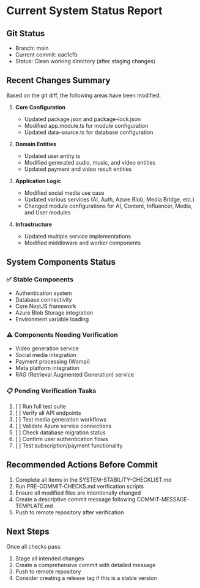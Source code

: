 # Current System Status Report

## Git Status
- Branch: main
- Current commit: eac1cfb
- Status: Clean working directory (after staging changes)

## Recent Changes Summary
Based on the git diff, the following areas have been modified:

1. **Core Configuration**
   - Updated package.json and package-lock.json
   - Modified app.module.ts for module configuration
   - Updated data-source.ts for database configuration

2. **Domain Entities**
   - Updated user.entity.ts
   - Modified generated audio, music, and video entities
   - Updated payment and video result entities

3. **Application Logic**
   - Modified social media use case
   - Updated various services (AI, Auth, Azure Blob, Media Bridge, etc.)
   - Changed module configurations for AI, Content, Influencer, Media, and User modules

4. **Infrastructure**
   - Updated multiple service implementations
   - Modified middleware and worker components

## System Components Status

### ✅ Stable Components
- Authentication system
- Database connectivity
- Core NestJS framework
- Azure Blob Storage integration
- Environment variable loading

### ⚠️ Components Needing Verification
- Video generation service
- Social media integration
- Payment processing (Wompi)
- Meta platform integration
- RAG (Retrieval Augmented Generation) service

### 📋 Pending Verification Tasks
1. [ ] Run full test suite
2. [ ] Verify all API endpoints
3. [ ] Test media generation workflows
4. [ ] Validate Azure service connections
5. [ ] Check database migration status
6. [ ] Confirm user authentication flows
7. [ ] Test subscription/payment functionality

## Recommended Actions Before Commit

1. Complete all items in the SYSTEM-STABILITY-CHECKLIST.md
2. Run PRE-COMMIT-CHECKS.md verification scripts
3. Ensure all modified files are intentionally changed
4. Create a descriptive commit message following COMMIT-MESSAGE-TEMPLATE.md
5. Push to remote repository after verification

## Next Steps

Once all checks pass:
1. Stage all intended changes
2. Create a comprehensive commit with detailed message
3. Push to remote repository
4. Consider creating a release tag if this is a stable version